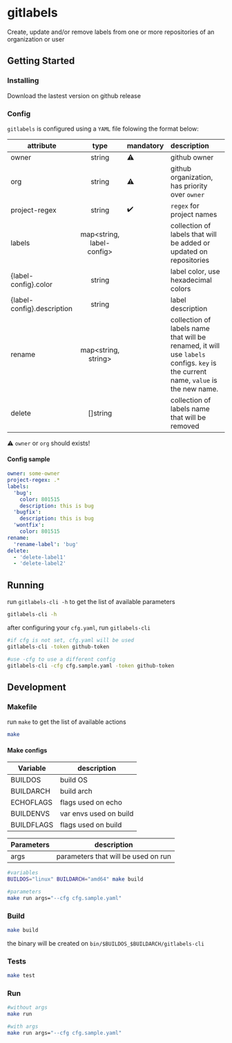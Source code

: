 # gitlabels

Create, update and/or remove labels from one or more repositories of an organization or user

## Getting Started

### Installing

Download the lastest version on github release

### Config

`gitlabels` is configured using a `YAML` file folowing the format below:

| attribute | type | mandatory | description|
| --------- |:----:| --- | :----------|
| owner | string | :warning: | github owner |
| org | string | :warning: | github organization, has priority over `owner` |
| project-regex | string | :heavy_check_mark: | `regex` for project names |
| labels | map<string, label-config> | | collection of labels that will be added or updated on repositories |
| {label-config}.color | string | | label color, use hexadecimal colors
| {label-config}.description | string | | label description |
| rename | map<string, string> | | collection of labels name that will be renamed, it will use `labels` configs. `key` is the current name, `value` is the new name.
| delete | []string | | collection of labels name that will be removed

:warning: `owner` or `org` should exists!

#### Config sample

```yaml
owner: some-owner
project-regex: .*
labels:
  'bug':
    color: 801515
    description: this is bug
  'bugfix':
    description: this is bug
  'wontfix':
    color: 801515
rename:
  'rename-label': 'bug'
delete:
  - 'delete-label1'
  - 'delete-label2'
```

## Running

run `gitlabels-cli -h` to get the list of available parameters

```bash
gitlabels-cli -h
```

after configuring your `cfg.yaml`, run `gitlabels-cli`

```bash
#if cfg is not set, cfg.yaml will be used
gitlabels-cli -token github-token

#use -cfg to use a different config
gitlabels-cli -cfg cfg.sample.yaml -token github-token
```

## Development

### Makefile

run `make` to get the list of available actions

```bash
make
```

#### Make configs

| Variable | description|
| --------- | ----------|
| BUILDOS | build OS |
| BUILDARCH | build arch |
| ECHOFLAGS | flags used on echo |
| BUILDENVS | var envs used on build |
| BUILDFLAGS | flags used on build |

| Parameters | description|
| --------- | ----------|
| args | parameters that will be used on run |

```bash
#variables
BUILDOS="linux" BUILDARCH="amd64" make build

#parameters
make run args="--cfg cfg.sample.yaml"
```

### Build

```bash
make build
```

the binary will be created on `bin/$BUILDOS_$BUILDARCH/gitlabels-cli`

### Tests

```bash
make test
```

### Run

```bash
#without args
make run

#with args
make run args="--cfg cfg.sample.yaml"
```
